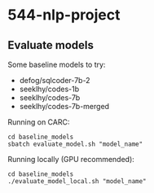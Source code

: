 # 544-nlp-project

## Evaluate models

Some baseline models to try:
- defog/sqlcoder-7b-2
- seeklhy/codes-1b
- seeklhy/codes-7b
- seeklhy/codes-7b-merged

Running on CARC:

```
cd baseline_models
sbatch evaluate_model.sh "model_name"
```

Running locally (GPU recommended):

```
cd baseline_models
./evaluate_model_local.sh "model_name"
```
